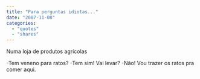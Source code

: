 ```yaml
---
title: "Para perguntas idiotas..."
date: "2007-11-08"
categories: 
  - "quotes"
  - "shares"
---
```


Numa loja de produtos agrícolas

\-Tem veneno para ratos? -Tem sim! Vai levar? -Não! Vou trazer os ratos pra comer aqui.
